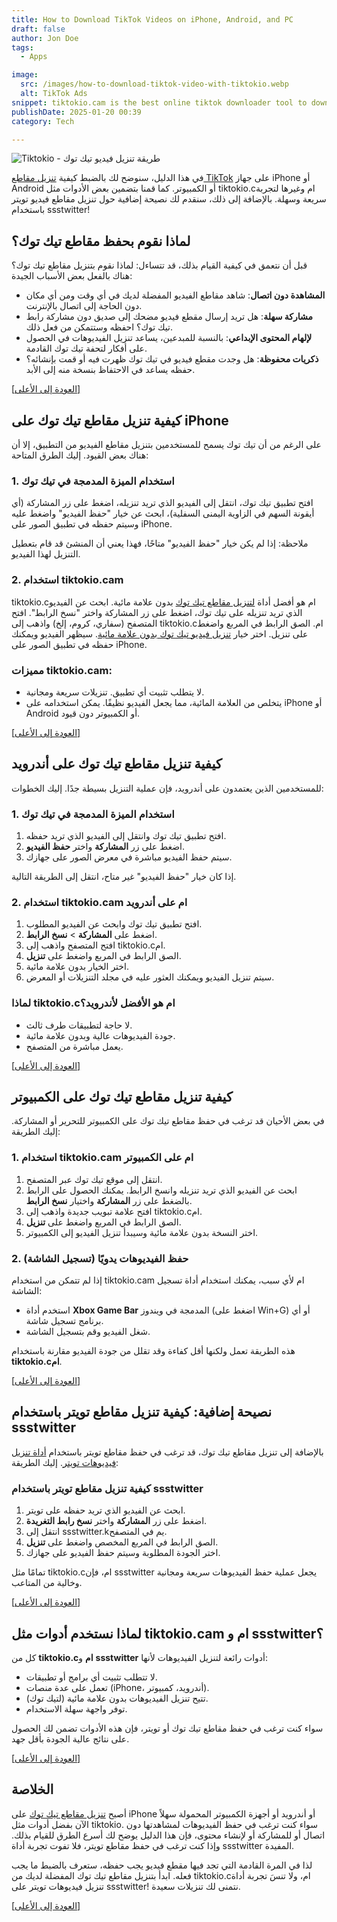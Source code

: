 ```yaml
---
title: How to Download TikTok Videos on iPhone, Android, and PC
draft: false
author: Jon Doe 
tags:
  - Apps

image:
  src: /images/how-to-download-tiktok-video-with-tiktokio.webp
  alt: TikTok Ads
snippet: tiktokio.cam is the best online tiktok downloader tool to download TikTok videos with watermark.
publishDate: 2025-01-20 00:39
category: Tech

---
```



![Tiktokio - طريقة تنزيل فيديو تيك توك](/images/how-to-download-tiktok-video-with-tiktokio.webp "Tiktokio - كيفية تنزيل فيديو تيك توك")

في هذا الدليل، سنوضح لك بالضبط كيفية [تنزيل مقاطع TikTok](https://tiktokio.cam/) على جهاز iPhone أو Android أو الكمبيوتر. كما قمنا بتضمين بعض الأدوات مثل tiktokio.cام وغيرها لتجربة سريعة وسهلة. بالإضافة إلى ذلك، سنقدم لك نصيحة إضافية حول تنزيل مقاطع فيديو تويتر باستخدام ssstwitter!

<a id="top"></a>

## **لماذا نقوم بحفظ مقاطع تيك توك؟**

قبل أن نتعمق في كيفية القيام بذلك، قد تتساءل: لماذا نقوم بتنزيل مقاطع تيك توك؟ هناك بالفعل بعض الأسباب الجيدة:

* **المشاهدة دون اتصال**: شاهد مقاطع الفيديو المفضلة لديك في أي وقت ومن أي مكان دون الحاجة إلى اتصال بالإنترنت.
* **مشاركة سهلة**: هل تريد إرسال مقطع فيديو مضحك إلى صديق دون مشاركة رابط تيك توك؟ احفظه وستتمكن من فعل ذلك.
* **لإلهام المحتوى الإبداعي**: بالنسبة للمبدعين، يساعد تنزيل الفيديوهات في الحصول على أفكار لتحفة تيك توك القادمة.
* **ذكريات محفوظة**: هل وجدت مقطع فيديو في تيك توك ظهرت فيه أو قمت بإنشائه؟ حفظه يساعد في الاحتفاظ بنسخة منه إلى الأبد.

<a href="#top">[العودة إلى الأعلى]</a>

## **كيفية تنزيل مقاطع تيك توك على iPhone**

على الرغم من أن تيك توك يسمح للمستخدمين بتنزيل مقاطع الفيديو من التطبيق، إلا أن هناك بعض القيود. إليك الطرق المتاحة:

### 1. **استخدام الميزة المدمجة في تيك توك**

افتح تطبيق تيك توك، انتقل إلى الفيديو الذي تريد تنزيله، اضغط على زر المشاركة (أي أيقونة السهم في الزاوية اليمنى السفلية)، ابحث عن خيار "حفظ الفيديو" واضغط عليه وسيتم حفظه في تطبيق الصور على iPhone.

ملاحظة: إذا لم يكن خيار "حفظ الفيديو" متاحًا، فهذا يعني أن المنشئ قد قام بتعطيل التنزيل لهذا الفيديو.

### 2. **استخدام tiktokio.cam**

tiktokio.cام هو أفضل أداة [لتنزيل مقاطع تيك توك](https://tiktokio.cam/) بدون علامة مائية. ابحث عن الفيديو الذي تريد تنزيله على تيك توك، اضغط على زر المشاركة واختر "نسخ الرابط". افتح المتصفح (سفاري، كروم، إلخ) واذهب إلى tiktokio.cام. الصق الرابط في المربع واضغط على تنزيل. اختر خيار [تنزيل فيديو تيك توك بدون علامة مائية](https://tiktokio.one/). سيظهر الفيديو ويمكنك حفظه في تطبيق الصور على iPhone.

### **مميزات tiktokio.cam:**

* لا يتطلب تثبيت أي تطبيق. تنزيلات سريعة ومجانية.
* يتخلص من العلامة المائية، مما يجعل الفيديو نظيفًا. يمكن استخدامه على iPhone أو Android أو الكمبيوتر دون قيود.

<a href="#top">[العودة إلى الأعلى]</a>

## **كيفية تنزيل مقاطع تيك توك على أندرويد**

للمستخدمين الذين يعتمدون على أندرويد، فإن عملية التنزيل بسيطة جدًا. إليك الخطوات:

### 1. **استخدام الميزة المدمجة في تيك توك**

1. افتح تطبيق تيك توك وانتقل إلى الفيديو الذي تريد حفظه.
2. اضغط على زر **المشاركة** واختر **حفظ الفيديو**.
3. سيتم حفظ الفيديو مباشرة في معرض الصور على جهازك.

إذا كان خيار "حفظ الفيديو" غير متاح، انتقل إلى الطريقة التالية.

### 2. **استخدام tiktokio.cam ام على أندرويد**

1. افتح تطبيق تيك توك وابحث عن الفيديو المطلوب.
2. اضغط على **المشاركة** > **نسخ الرابط**.
3. افتح المتصفح واذهب إلى tiktokio.cام.
4. الصق الرابط في المربع واضغط على **تنزيل**.
5. اختر الخيار بدون علامة مائية.
6. سيتم تنزيل الفيديو ويمكنك العثور عليه في مجلد التنزيلات أو المعرض.

### **لماذا tiktokio.cام هو الأفضل لأندرويد؟**

* لا حاجة لتطبيقات طرف ثالث.
* جودة الفيديوهات عالية وبدون علامة مائية.
* يعمل مباشرة من المتصفح.

<a href="#top">[العودة إلى الأعلى]</a>

## **كيفية تنزيل مقاطع تيك توك على الكمبيوتر**

في بعض الأحيان قد ترغب في حفظ مقاطع تيك توك على الكمبيوتر للتحرير أو المشاركة. إليك الطريقة:

### 1. **استخدام tiktokio.cam ام على الكمبيوتر**

1. انتقل إلى موقع تيك توك عبر المتصفح.
2. ابحث عن الفيديو الذي تريد تنزيله وانسخ الرابط. يمكنك الحصول على الرابط بالضغط على زر **المشاركة** واختيار **نسخ الرابط**.
3. افتح علامة تبويب جديدة واذهب إلى tiktokio.cام.
4. الصق الرابط في المربع واضغط على **تنزيل**.
5. اختر النسخة بدون علامة مائية وسيبدأ تنزيل الفيديو إلى الكمبيوتر.

### 2. **حفظ الفيديوهات يدويًا (تسجيل الشاشة)**

إذا لم تتمكن من استخدام tiktokio.cam ام لأي سبب، يمكنك استخدام أداة تسجيل الشاشة:

* استخدم أداة **Xbox Game Bar** المدمجة في ويندوز (اضغط على Win+G) أو أي برنامج تسجيل شاشة.
* شغل الفيديو وقم بتسجيل الشاشة.

هذه الطريقة تعمل ولكنها أقل كفاءة وقد تقلل من جودة الفيديو مقارنة باستخدام **tiktokio.cام**.

<a href="#top">[العودة إلى الأعلى]</a>

## **نصيحة إضافية: كيفية تنزيل مقاطع تويتر باستخدام ssstwitter**

بالإضافة إلى تنزيل مقاطع تيك توك، قد ترغب في حفظ مقاطع تويتر باستخدام [أداة تنزيل فيديوهات تويتر](https://ssstwitter.kim/). إليك الطريقة:

### **كيفية تنزيل مقاطع تويتر باستخدام ssstwitter**

1. ابحث عن الفيديو الذي تريد حفظه على تويتر.
2. اضغط على زر **المشاركة** واختر **نسخ رابط التغريدة**.
3. انتقل إلى ssstwitter.kيم في المتصفح.
4. الصق الرابط في المربع المخصص واضغط على **تنزيل**.
5. اختر الجودة المطلوبة وسيتم حفظ الفيديو على جهازك.

تمامًا مثل tiktokio.cام، فإن ssstwitter يجعل عملية حفظ الفيديوهات سريعة ومجانية وخالية من المتاعب.

<a href="#top">[العودة إلى الأعلى]</a>

## **لماذا نستخدم أدوات مثل tiktokio.cam ام و ssstwitter؟**

كل من **tiktokio.cام** و **ssstwitter** أدوات رائعة لتنزيل الفيديوهات لأنها:

* لا تتطلب تثبيت أي برامج أو تطبيقات.
* تعمل على عدة منصات (iPhone، أندرويد، كمبيوتر).
* تتيح تنزيل الفيديوهات بدون علامة مائية (لتيك توك).
* توفر واجهة سهلة الاستخدام.

سواء كنت ترغب في حفظ مقاطع تيك توك أو تويتر، فإن هذه الأدوات تضمن لك الحصول على نتائج عالية الجودة بأقل جهد.

<a href="#top">[العودة إلى الأعلى]</a>

## **الخلاصة**

أصبح [تنزيل مقاطع تيك توك](https://stiktokio.com/) على iPhone أو أندرويد أو أجهزة الكمبيوتر المحمولة سهلاً الآن بفضل أدوات مثل tiktokio. سواء كنت ترغب في حفظ الفيديوهات لمشاهدتها دون اتصال أو للمشاركة أو لإنشاء محتوى، فإن هذا الدليل يوضح لك أسرع الطرق للقيام بذلك. وإذا كنت ترغب في حفظ مقاطع تويتر، فلا تفوت تجربة أداة ssstwitter المفيدة.

لذا في المرة القادمة التي تجد فيها مقطع فيديو يجب حفظه، ستعرف بالضبط ما يجب فعله. ابدأ بتنزيل مقاطع تيك توك المفضلة لديك من tiktokio.cام، ولا تنسَ تجربة أداة تنزيل فيديوهات تويتر على ssstwitter! نتمنى لك تنزيلات سعيدة.

<a href="#top">[العودة إلى الأعلى]</a>